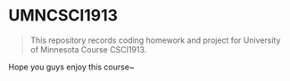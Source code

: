 # UMNCSCI1913
> This repository records coding homework and project for University of Minnesota Course CSCI1913. 

Hope you guys enjoy this course~ 
